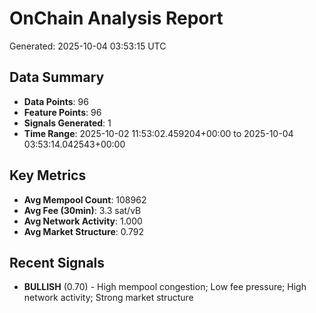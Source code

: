 # OnChain Analysis Report
Generated: 2025-10-04 03:53:15 UTC

## Data Summary
- **Data Points**: 96
- **Feature Points**: 96
- **Signals Generated**: 1
- **Time Range**: 2025-10-02 11:53:02.459204+00:00 to 2025-10-04 03:53:14.042543+00:00

## Key Metrics
- **Avg Mempool Count**: 108962
- **Avg Fee (30min)**: 3.3 sat/vB
- **Avg Network Activity**: 1.000
- **Avg Market Structure**: 0.792

## Recent Signals
- **BULLISH** (0.70) - High mempool congestion; Low fee pressure; High network activity; Strong market structure

